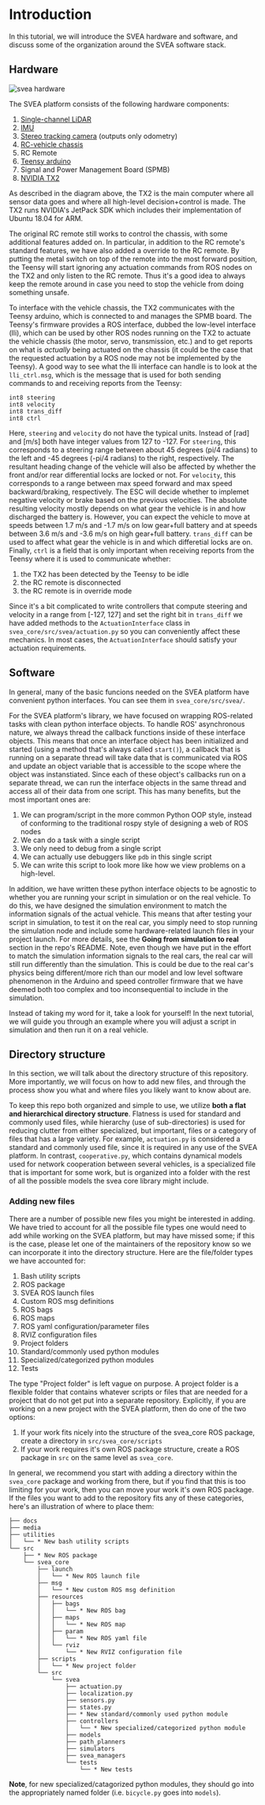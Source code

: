 # Introduction

In this tutorial, we will introduce the SVEA hardware and software, and discuss
some of the organization around the SVEA software stack.

## Hardware

![svea hardware](/media/svea_hardware.png)

The SVEA platform consists of the following hardware components:
1. [Single-channel LiDAR](https://www.hokuyo-usa.com/products/lidar-obstacle-detection/ust-10lx)
2. [IMU](https://www.adafruit.com/product/2472)
3. [Stereo tracking camera](https://www.intelrealsense.com/tracking-camera-t265/) (outputs only odometry)
4. [RC-vehicle chassis](https://traxxas.com/products/landing/trx-4/)
5. RC Remote
6. [Teensy arduino](https://www.pjrc.com/store/teensy40.html)
7. Signal and Power Management Board (SPMB)
8. [NVIDIA TX2](https://developer.nvidia.com/buy-jetson?product=jetson_tx2&location=US)

As described in the diagram above, the TX2 is the main computer where all sensor
data goes and where all high-level decision+control is made. The TX2 runs NVIDIA's
JetPack SDK which includes their implementation of Ubuntu 18.04 for ARM.

The original RC remote still works to control the chassis, with some additional
features added on. In particular, in addition to the RC remote's standard
features, we have also added a override to the RC remote. By putting the metal
switch on top of the remote into the most forward position, the Teensy will
start ignoring any actuation commands from ROS nodes on the TX2 and only listen
to the RC remote. Thus it's a good idea to always keep the remote around in case
you need to stop the vehicle from doing something unsafe.

To interface with the vehicle chassis, the TX2 communicates with the Teensy
arduino, which is connected to and manages the SPMB board. The Teensy's firmware
provides a ROS interface, dubbed the low-level interface (lli), which can be
used by other ROS nodes running on the TX2 to actuate the vehicle chassis (the
motor, servo, transmission, etc.) and to get reports on what is *actually*
being actuated on the chassis (it could be the case that the requested actuation
by a ROS node may not be implemented by the Teensy). A good way to see what the lli
interface can handle is to look at the `lli_ctrl.msg`, which is the message that
is used for both sending commands to and receiving reports from the Teensy:

```
int8 steering
int8 velocity
int8 trans_diff
int8 ctrl
```

Here, `steering` and `velocity` do not have the typical units. Instead of [rad]
and [m/s] both have integer values from 127 to -127.
For `steering`, this corresponds to a steering range between about 45 degrees
(pi/4 radians) to the left and -45 degrees (-pi/4 radians) to the right,
respectively. The resultant heading change of the vehicle will also be affected
by whether the front and/or rear differential locks are locked or not. For
`velocity`, this corresponds to a range between max speed forward and max speed
backward/braking, respectively. The ESC will decide whether to implemet negative
velocity or brake based on the previous velocities. The absolute resulting
velocity mostly depends on what gear the vehicle is in and how discharged the
battery is. However, you can expect the vehicle to move at speeds between 1.7
m/s and -1.7 m/s on low gear+full battery and at speeds between 3.6 m/s and -3.6
m/s on high gear+full
battery.
`trans_diff` can be used to affect what gear the vehicle is in and which
differetial locks are on. Finally, `ctrl` is a field that is only important when
receiving reports from the Teensy where it is used to communicate whether:
1. the TX2 has been detected by the Teensy to be idle
2. the RC remote is disconnected
3. the RC remote is in override mode

Since it's a bit complicated to write controllers that compute steering and
velocity in a range from [-127, 127] and set the right bit in `trans_diff` we
have added methods to the `ActuationInterface` class in
`svea_core/src/svea/actuation.py` so you can conveniently affect these
mechanics. In most cases, the `ActuationInterface` should satisfy your actuation
requirements.

## Software

In general, many of the basic funcions needed on the SVEA platform have
convenient python interfaces. You can see them in
`svea_core/src/svea/`.

For the SVEA platform's library, we have focused on wrapping ROS-related tasks
with clean python interface objects. To handle ROS' asynchronous nature, we
always thread the callback functions inside of these interface objects. This
means that once an interface object has been initialized and started (using a
method that's always called `start()`), a callback that is running on a separate
thread will take data that is communicated via ROS and update an object variable
that is accessible to the scope where the object was instanstiated. Since each
of these object's callbacks run on a separate thread, we can run the interface
objects in the same thread and access all of their data from one script. This
has many benefits, but the most important ones are:
1. We can program/script in the more common Python OOP style, instead of
   conforming to the traditional rospy style of designing a web of ROS nodes
2. We can do a task with a single script
3. We only need to debug from a single script
4. We can actually use debuggers like `pdb` in this single script
5. We can write this script to look more like how we view problems on a
   high-level.

In addition, we have written these python interface objects to be agnostic to
whether you are running your script in simulation or on the real vehicle. To do
this, we have designed the simulation environment to match the information
signals of the actual vehicle. This means that after testing your script in
simulation, to test it on the real car, you simply need to stop running the
simulation node and include some hardware-related launch files in your project
launch. For more details, see the **Going from simulation to real** section in
the repo's README. Note, even though we have put in the effort to match the
simulation information signals to the real cars, the real car will still run
differently than the simulation. This is could be due to the real car's physics
being different/more rich than our model and low level software phenomenon in
the Arduino and speed controller firmware that we have deemed both too complex
and too inconsequential to include in the simulation.

Instead of taking my word for it, take a look for yourself! In the next
tutorial, we will guide you through an example where you will adjust a script in
simulation and then run it on a real vehicle.

## Directory structure

In this section, we will talk about the directory structure of this repository.
More importantly, we will focus on how to add new files, and through the process
show you what and where files you likely want to know about are.

To keep this repo both organized and simple to use, we utilize **both a flat and
hierarchical directory structure**. Flatness is used for standard and commonly
used files, while hierarchy (use of sub-directories) is used for reducing
clutter from either specialized, but important, files or a category of files
that has a large variety. For example, `actuation.py` is considered a standard
and commonly used file, since it is required in any use of the SVEA platform. In
contrast, `cooperative.py`, which contains dynamical models used for network
cooperation between several vehicles, is a specialized file that is important
for some work, but is organized into a folder with the rest of all the possible
models the svea core library might include.


### Adding new files

There are a number of possible new files you might be interested in adding. We
have tried to account for all the possible file types one would need to add
while working on the SVEA platform, but may have missed some; if this is the
case, please let one of the maintainers of the repository know so we can
incorporate it into the directory structure. Here are the file/folder types we
have accounted for:

1. Bash utility scripts
2. ROS package
3. SVEA ROS launch files
4. Custom ROS msg definitions
5. ROS bags
6. ROS maps
7. ROS yaml configuration/parameter files
8. RVIZ configuration files
9. Project folders
10. Standard/commonly used python modules
11. Specialized/categorized python modules
12. Tests

The type "Project folder" is left vague on purpose. A project folder is a
flexible folder that contains whatever scripts or files that are needed for a
project that do not get put into a separate repository. Explicitly, if you are
working on a new project with the SVEA platform, then do one of the two options:
1. If your work fits nicely into the structure of the svea_core ROS package,
   create a directory in `src/svea_core/scripts`
2. If your work requires it's own ROS package structure, create a ROS package in
   `src` on the same level as `svea_core`.

In general, we recommend you start with adding a directory within the
`svea_core` package and working from there, but if you find that this is too
limiting for your work, then you can move your work it's own ROS package. If the
files you want to add to the repository fits any of these categories, here's an
illustration of where to place them:

```
├── docs
├── media
├── utilities
│   └── * New bash utility scripts
└── src
    ├── * New ROS package
    └── svea_core
        ├── launch
        │   └── * New ROS launch file
        ├── msg
        │   └── * New custom ROS msg definition
        ├── resources
        │   ├── bags
        │   │   └── * New ROS bag
        │   ├── maps
        │   │   └── * New ROS map
        │   ├── param
        │   │   └── * New ROS yaml file
        │   └── rviz
        │       └── * New RVIZ configuration file
        ├── scripts
        │   └── * New project folder
        └── src
            └── svea
                ├── actuation.py
                ├── localization.py
                ├── sensors.py
                ├── states.py
                ├── * New standard/commonly used python module
                ├── controllers
                │   └── * New specialized/categorized python module
                ├── models
                ├── path_planners
                ├── simulators
                ├── svea_managers
                └── tests
                    └── * New tests
```

**Note**, for new specialized/catagorized python modules, they should go into
the appropriately named folder (i.e. `bicycle.py` goes into `models`).
